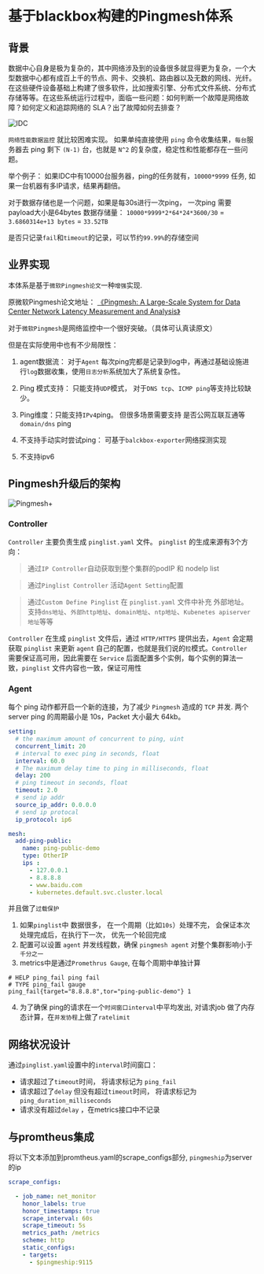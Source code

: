 # 基于blackbox构建的Pingmesh体系

## 背景

数据中心自身是极为复杂的，其中网络涉及到的设备很多就显得更为复杂，一个大型数据中心都有成百上千的节点、网卡、交换机、路由器以及无数的网线、光纤。在这些硬件设备基础上构建了很多软件，比如搜索引擎、分布式文件系统、分布式存储等等。在这些系统运行过程中，面临一些问题：如何判断一个故障是网络故障？如何定义和追踪网络的 SLA？出了故障如何去排查？

![IDC](https://kubeservice.cn/img/devops/IDC_hu8ec2fdff58b0ea09e7358f84cbaf1df1_175984_filter_3454788233369042773.png)

`网络性能数据监控` 就比较困难实现。 如果单纯直接使用 `ping` 命令收集结果，`每台`服务器去 ping 剩下 `(N-1)` 台，也就是 `N^2` 的复杂度，稳定性和性能都存在一些问题。

举个例子： 
如果IDC中有10000台服务器，ping的任务就有，`10000*9999` 任务, 如果一台机器有多IP请求，结果再翻倍。

对于数据存储也是一个问题，如果是每30s进行一次ping， 一次ping 需要 payload大小是64bytes
数据存储量： `10000*9999*2*64*24*3600/30` = `3.6860314e+13 bytes` = `33.52TB`

是否只记录`fail`和`timeout`的记录，可以节约`99.99%`的存储空间

## 业界实现

本体系是基于`微软Pingmesh论文`一种`增强`实现. 

原微软Pingmesh论文地址：
[《Pingmesh: A Large-Scale System for Data Center Network Latency Measurement and Analysis》](https://conferences.sigcomm.org/sigcomm/2015/pdf/papers/p139.pdf)


对于`微软Pingmesh`是网络监控中一个很好突破。（具体可认真读原文）

但是在实际使用中也有不少局限性：

1. agent数据流： 对于`Agent` 每次ping完都是记录到log中，再通过基础设施进行`log`数据收集，使用`日志分析`系统加大了系统复杂性。

2. Ping 模式支持： 只能支持`UDP`模式， 对于`DNS tcp`、`ICMP ping`等支持比较缺少。

3. Ping维度：只能支持`IPv4`ping。 但很多场景需要支持 是否公网互联互通等 `domain/dns` ping

4. 不支持手动实时尝试ping： 可基于`balckbox-exporter`网络探测实现

5. 不支持ipv6

## Pingmesh升级后的架构

![Pingmesh+](https://kubeservice.cn/img/devops/pingmesh_hu8c196f2563a4108ff3fa8682517063fd_177531_filter_4759638724306006349.png)

### Controller

`Controller` 主要负责生成 `pinglist.yaml` 文件。 `pinglist` 的生成来源有3个方向：

> 通过`IP Controller`自动获取到整个集群的podIP 和 nodeIp list

> 通过`Pinglist Controller` 活动`Agent Setting`配置

> 通过`Custom Define Pinglist` 在 `pinglist.yaml` 文件中补充 外部地址。 支持`dns地址`、`外部http地址`、`domain地址`、`ntp地址`、`Kubenetes apiserver地址`等等

`Controller` 在生成 `pinglist` 文件后，通过 `HTTP/HTTPS` 提供出去，`Agent` 会定期获取 `pinglist` 来更新 `agent` 自己的配置，也就是我们说的`拉`模式。`Controller `需要保证高可用，因此需要在 `Service` 后面配置多个实例，每个实例的算法一致，`pinglist` 文件内容也一致，保证可用性


### Agent
每个 ping 动作都开启一个新的连接，为了减少 `Pingmesh` 造成的 `TCP` 并发. 两个server ping 的周期最小是 10s，Packet 大小最大 64kb。

```yaml
setting:
  # the maximum amount of concurrent to ping, uint
  concurrent_limit: 20
  # interval to exec ping in seconds, float
  interval: 60.0
  # The maximum delay time to ping in milliseconds, float
  delay: 200
  # ping timeout in seconds, float
  timeout: 2.0
  # send ip addr
  source_ip_addr: 0.0.0.0
  # send ip protocal
  ip_protocol: ip6

mesh:
  add-ping-public: 
    name: ping-public-demo
    type: OtherIP
    ips :
      - 127.0.0.1
      - 8.8.8.8
      - www.baidu.com
      - kubernetes.default.svc.cluster.local
```

并且做了`过载保护`
1. 如果`pinglist`中 数据很多， 在一个周期（比如`10s`）处理不完， 会保证本次处理完成后，在执行下一次， 优先一个轮回完成
2. 配置可以设置 `agent` 并发线程数，确保 `pingmesh agent` 对整个集群影响小于`千分之一`
3. metrics中是通过`Promethrus Gauge`, 在每个周期中单独计算

```metrics 
# HELP ping_fail ping fail
# TYPE ping_fail gauge
ping_fail{target="8.8.8.8",tor="ping-public-demo"} 1
```

4. 为了确保 ping的请求在一个`时间窗口interval`中平均发出, 对请求job 做了内存态计算，在`并发协程`上做了`ratelimit`

## 网络状况设计

通过`pinglist.yaml`设置中的`interval`时间窗口：
- 请求超过了`timeout`时间， 将请求标记为 `ping_fail`
- 请求超过了`delay` 但没有超过`timeout`时间， 将请求标记为 `ping_duration_milliseconds`
- 请求没有超过`delay` ，在metrics接口中不记录

## 与promtheus集成

将以下文本添加到promtheus.yaml的scrape_configs部分, `pingmeship`为server的ip

```yaml
scrape_configs:

  - job_name: net_monitor
    honor_labels: true
    honor_timestamps: true
    scrape_interval: 60s
    scrape_timeout: 5s
    metrics_path: /metrics
    scheme: http
    static_configs:
    - targets:
      - $pingmeship:9115
```
